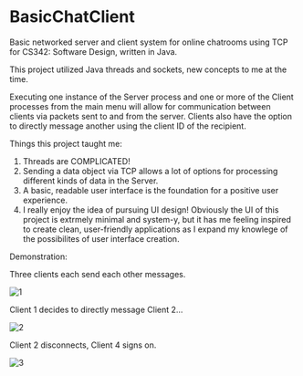# BasicChatClient
Basic networked server and client system for online chatrooms using TCP for CS342: Software Design, written in Java.

This project utilized Java threads and sockets, new concepts to me at the time.

Executing one instance of the Server process and one or more of the Client processes from the main menu will allow for communication between clients via packets sent to and from the server. Clients also have the option to directly message another using the client ID of the recipient.

Things this project taught me:
1. Threads are COMPLICATED!
2. Sending a data object via TCP allows a lot of options for processing different kinds of data in the Server.
3. A basic, readable user interface is the foundation for a positive user experience.
4. I really enjoy the idea of pursuing UI design! Obviously the UI of this project is extrmely minimal and system-y, but it has me feeling inspired to create clean, user-friendly applications as I expand my knowlege of the possibilites of user interface creation.

Demonstration:

Three clients each send each other messages.

![1](https://user-images.githubusercontent.com/113747039/192051363-d23df073-f344-4934-be37-9a330bba1ea7.png)

Client 1 decides to directly message Client 2...

![2](https://user-images.githubusercontent.com/113747039/192052007-c49ec634-8c89-48f3-a2de-107827f17a6e.png)

Client 2 disconnects, Client 4 signs on.

![3](https://user-images.githubusercontent.com/113747039/192052032-ac375d7f-146c-412e-a4bf-4d6bafe24d86.png)
